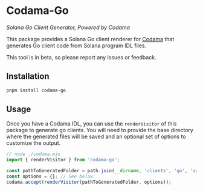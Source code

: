 # Codama-Go

_Solana Go Client Generator, Powered by Codama_

This package provides a Solana Go client renderer for [Codama](https://github.com/codama-idl/codama)  that generates Go client code from Solana program IDL files.

This tool is in beta, so please report any issues or feedback.

## Installation

```sh
pnpm install codama-go
```



## Usage

Once you have a Codama IDL, you can use the `renderVisitor` of this package to generate go clients. You will need to provide the base directory where the generated files will be saved and an optional set of options to customize the output.

```ts
// node ./codama.mjs
import { renderVisitor } from 'codama-go';

const pathToGeneratedFolder = path.join(__dirname, 'clients', 'go', 'src', 'generated');
const options = {}; // See below.
codama.accept(renderVisitor(pathToGeneratedFolder, options));
```

